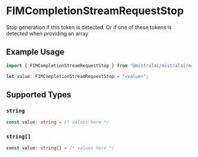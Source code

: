 # FIMCompletionStreamRequestStop

Stop generation if this token is detected. Or if one of these tokens is detected when providing an array

## Example Usage

```typescript
import { FIMCompletionStreamRequestStop } from "@mistralai/mistralai/models/components";

let value: FIMCompletionStreamRequestStop = "<value>";
```

## Supported Types

### `string`

```typescript
const value: string = /* values here */
```

### `string[]`

```typescript
const value: string[] = /* values here */
```

